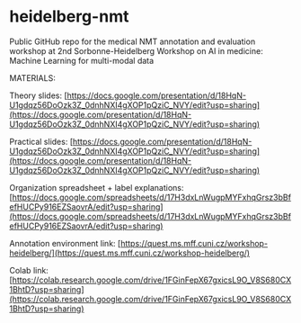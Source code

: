 # heidelberg-nmt
Public GitHub repo for the medical NMT annotation and evaluation workshop at 2nd Sorbonne-Heidelberg Workshop on AI in medicine: Machine Learning for multi-modal data

MATERIALS:

Theory slides:
[https://docs.google.com/presentation/d/18HqN-U1gdqz56DoOzk3Z_0dnhNXI4gXOP1pQziC_NVY/edit?usp=sharing](https://docs.google.com/presentation/d/18HqN-U1gdqz56DoOzk3Z_0dnhNXI4gXOP1pQziC_NVY/edit?usp=sharing)

Practical slides:
[https://docs.google.com/presentation/d/18HqN-U1gdqz56DoOzk3Z_0dnhNXI4gXOP1pQziC_NVY/edit?usp=sharing](https://docs.google.com/presentation/d/18HqN-U1gdqz56DoOzk3Z_0dnhNXI4gXOP1pQziC_NVY/edit?usp=sharing)

Organization spreadsheet + label explanations:
[https://docs.google.com/spreadsheets/d/17H3dxLnWugpMYFxhqGrsz3bBfefHUCPy916EZSaovrA/edit?usp=sharing](https://docs.google.com/spreadsheets/d/17H3dxLnWugpMYFxhqGrsz3bBfefHUCPy916EZSaovrA/edit?usp=sharing)

Annotation environment link:
[https://quest.ms.mff.cuni.cz/workshop-heidelberg/](https://quest.ms.mff.cuni.cz/workshop-heidelberg/)

Colab link:
[https://colab.research.google.com/drive/1FGinFepX67gxicsL9O_V8S680CX1BhtD?usp=sharing](https://colab.research.google.com/drive/1FGinFepX67gxicsL9O_V8S680CX1BhtD?usp=sharing)


